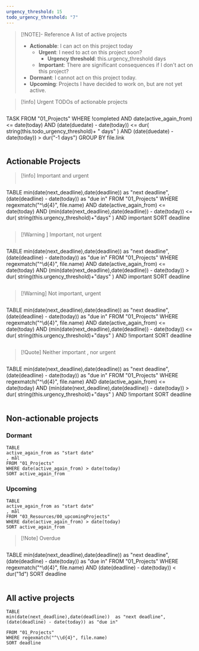 ```yaml
---
urgency_threshold: 15
todo_urgency_threshold: "7"
---
```


> [!NOTE]- Reference
> A list of active projects
> * **Actionable**: I can act on this project today
> 	* **Urgent**: I need to act on this project soon?
> 		* **Urgency threshold**: this.urgency_threshold days
> 	* **Important**: There are significant consequences if I don't act on this project?  
> * **Dormant**: I cannot act on this project today. 
> * **Upcoming**: Projects I have decided to work on, but are not yet active. 

>[!info] Urgent TODOs of actionable projects  
>```dataview
TASK 
FROM "01_Projects"
WHERE !completed 
AND date(active_again_from) <= date(today) 
AND (date(duedate) - date(today)) <= dur( string(this.todo_urgency_threshold)+ " days" )
AND (date(duedate) - date(today))  > dur("-1 days")
GROUP BY file.link
>```

## Actionable Projects

>[!info] Important and urgent
>```dataview
TABLE 
min(date(next_deadline),date(deadline))  as "next deadline",  
(date(deadline) - date(today)) as "due in"
FROM "01_Projects"
WHERE 
regexmatch("^\\d{4}", file.name) 
AND date(active_again_from) <= date(today)
AND (min(date(next_deadline),date(deadline)) - date(today)) <= dur( string(this.urgency_threshold)+"days" )
AND important
SORT deadline
>```

>[!Warning ] Important, not urgent 
>```dataview
TABLE 
min(date(next_deadline),date(deadline))  as "next deadline",  
(date(deadline) - date(today)) as "due in"
FROM "01_Projects"
WHERE 
regexmatch("^\\d{4}", file.name) 
AND date(active_again_from) <= date(today)
AND (min(date(next_deadline),date(deadline)) - date(today)) > dur( string(this.urgency_threshold)+"days" )
AND important
SORT deadline
>```

>[!Warning] Not important, urgent 
>```dataview
TABLE 
min(date(next_deadline),date(deadline))  as "next deadline",  
(date(deadline) - date(today)) as "due in"
FROM "01_Projects"
WHERE 
regexmatch("^\\d{4}", file.name) 
AND date(active_again_from) <= date(today)
AND (min(date(next_deadline),date(deadline)) - date(today)) <= dur( string(this.urgency_threshold)+"days" )
AND !important
SORT deadline
>```

>[!Quote] Neither important , nor urgent 
>```dataview
TABLE 
min(date(next_deadline),date(deadline))  as "next deadline",  
(date(deadline) - date(today)) as "due in"
FROM "01_Projects"
WHERE 
regexmatch("^\\d{4}", file.name) 
AND date(active_again_from) <= date(today)
AND (min(date(next_deadline),date(deadline)) - date(today)) > dur( string(this.urgency_threshold)+"days" )
AND !important
SORT deadline 
>```



## Non-actionable projects
### Dormant

```dataview
TABLE 
active_again_from as "start date"
, mål
FROM "01_Projects"
WHERE date(active_again_from) > date(today)
SORT active_again_from 
```

### Upcoming

```dataview
TABLE 
active_again_from as "start date"
, mål
FROM "03_Resources/00_upcomingProjects" 
WHERE date(active_again_from) > date(today)
SORT active_again_from 
```

>[!Note] Overdue
>```dataview
TABLE 
min(date(next_deadline),date(deadline))  as "next deadline",  
(date(deadline) - date(today)) as "due in"
FROM "01_Projects"
WHERE 
regexmatch("^\\d{4}", file.name) 
AND (date(deadline) - date(today)) < dur("1d")
SORT deadline
>```


## All active projects 

```dataview
TABLE 
min(date(next_deadline),date(deadline))  as "next deadline",  
(date(deadline) - date(today)) as "due in"

FROM "01_Projects"
WHERE regexmatch("^\\d{4}", file.name)
SORT deadline
```